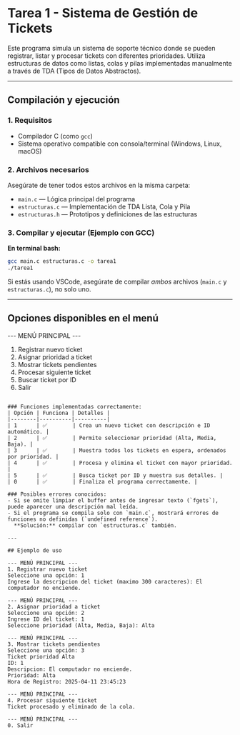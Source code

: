 # Tarea 1 - Sistema de Gestión de Tickets

Este programa simula un sistema de soporte técnico donde se pueden registrar, listar y procesar tickets con diferentes prioridades. Utiliza estructuras de datos como listas, colas y pilas implementadas manualmente a través de TDA (Tipos de Datos Abstractos).

---

## Compilación y ejecución

### 1. Requisitos
- Compilador C (como `gcc`)
- Sistema operativo compatible con consola/terminal (Windows, Linux, macOS)

### 2. Archivos necesarios
Asegúrate de tener todos estos archivos en la misma carpeta:

- `main.c` — Lógica principal del programa  
- `estructuras.c` — Implementación de TDA Lista, Cola y Pila  
- `estructuras.h` — Prototipos y definiciones de las estructuras  

### 3. Compilar y ejecutar (Ejemplo con GCC)

**En terminal bash:**
```bash
gcc main.c estructuras.c -o tarea1
./tarea1
```

Si estás usando VSCode, asegúrate de compilar *ambos* archivos (`main.c` y `estructuras.c`), no solo uno.

---

## Opciones disponibles en el menú

--- MENÚ PRINCIPAL ---
1. Registrar nuevo ticket
2. Asignar prioridad a ticket
3. Mostrar tickets pendientes
4. Procesar siguiente ticket
5. Buscar ticket por ID
0. Salir
```

### Funciones implementadas correctamente:
| Opción | Funciona | Detalles |
|--------|----------|----------|
| 1      | ✅        | Crea un nuevo ticket con descripción e ID automático. |
| 2      | ✅        | Permite seleccionar prioridad (Alta, Media, Baja). |
| 3      | ✅        | Muestra todos los tickets en espera, ordenados por prioridad. |
| 4      | ✅        | Procesa y elimina el ticket con mayor prioridad. |
| 5      | ✅        | Busca ticket por ID y muestra sus detalles. |
| 0      | ✅        | Finaliza el programa correctamente. |

### Posibles errores conocidos:
- Si se omite limpiar el buffer antes de ingresar texto (`fgets`), puede aparecer una descripción mal leída.
- Si el programa se compila solo con `main.c`, mostrará errores de funciones no definidas (`undefined reference`).  
  **Solución:** compilar con `estructuras.c` también.

---

## Ejemplo de uso

--- MENÚ PRINCIPAL ---
1. Registrar nuevo ticket
Seleccione una opción: 1
Ingrese la descripcion del ticket (maximo 300 caracteres): El computador no enciende.

--- MENÚ PRINCIPAL ---
2. Asignar prioridad a ticket
Seleccione una opción: 2
Ingrese ID del ticket: 1
Seleccione prioridad (Alta, Media, Baja): Alta

--- MENÚ PRINCIPAL ---
3. Mostrar tickets pendientes
Seleccione una opción: 3
Ticket prioridad Alta
ID: 1
Descripcion: El computador no enciende.
Prioridad: Alta
Hora de Registro: 2025-04-11 23:45:23

--- MENÚ PRINCIPAL ---
4. Procesar siguiente ticket
Ticket procesado y eliminado de la cola.

--- MENÚ PRINCIPAL ---
0. Salir
```
